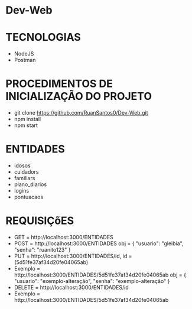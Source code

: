 # Dev-Web
# TECNOLOGIAS

- NodeJS
- Postman

# PROCEDIMENTOS DE INICIALIZAÇÃO DO PROJETO

- git clone https://github.com/RuanSantos0/Dev-Web.git
- npm install
- npm start
# ENTIDADES

- idosos
- cuidadors
- familiars
- plano_diarios
- logins
- pontuacaos

# REQUISIÇõES 

 - GET = http://localhost:3000/ENTIDADES
 - POST = http://localhost:3000/ENTIDADES
    obj = {
	    "usuario": "gleibia",
	    "senha": "ruanito123"
          }
- PUT = http://localhost:3000/ENTIDADES/id, id = (5d51fe37af34d20fe04065ab)
- Exemplo = http://localhost:3000/ENTIDADES/5d51fe37af34d20fe04065ab
    obj = {
	    "usuario": "exemplo-alteração",
	    "senha": "exemplo-alteração"
          }
- DELETE = http://localhost:3000/ENTIDADES/id
- Exemplo = http://localhost:3000/ENTIDADES/5d51fe37af34d20fe04065ab

